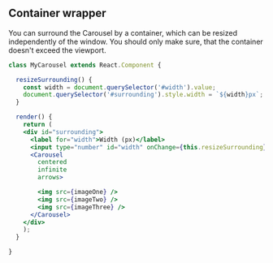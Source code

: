 ## Container wrapper
You can surround the Carousel by a container, which can be resized
independently of the window. You should only make sure,
that the container doesn't exceed the viewport.
```jsx render
class MyCarousel extends React.Component {

  resizeSurrounding() {
    const width = document.querySelector('#width').value;
    document.querySelector('#surrounding').style.width = `${width}px`;
  }

  render() {
    return (
    <div id="surrounding">
      <label for="width">Width (px)</label>
      <input type="number" id="width" onChange={this.resizeSurrounding}/>
      <Carousel
        centered
        infinite
        arrows>

        <img src={imageOne} />
        <img src={imageTwo} />
        <img src={imageThree} />
      </Carousel>
    </div>
    );
  }

}
```
